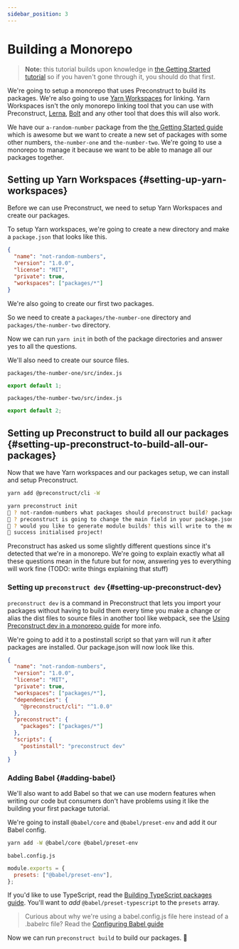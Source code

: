 ```yaml
---
sidebar_position: 3
---
```


# Building a Monorepo

> **Note:** this tutorial builds upon knowledge in [the Getting Started tutorial](/tutorials) so if you haven't gone through it, you should do that first.

We're going to setup a monorepo that uses Preconstruct to build its packages. We're also going to use [Yarn Workspaces](https://yarnpkg.com/en/docs/workspaces) for linking. Yarn Workspaces isn't the only monorepo linking tool that you can use with Preconstruct, [Lerna](https://github.com/lerna/lerna), [Bolt](https://github.com/boltpkg/bolt) and any other tool that does this will also work.

We have our `a-random-number` package from the [the Getting Started guide](/tutorials) which is awesome but we want to create a new set of packages with some other numbers, `the-number-one` and `the-number-two`. We're going to use a monorepo to manage it because we want to be able to manage all our packages together.

## Setting up Yarn Workspaces {#setting-up-yarn-workspaces}

Before we can use Preconstruct, we need to setup Yarn Workspaces and create our packages.

To setup Yarn workspaces, we're going to create a new directory and make a `package.json` that looks like this.

```json
{
  "name": "not-random-numbers",
  "version": "1.0.0",
  "license": "MIT",
  "private": true,
  "workspaces": ["packages/*"]
}
```

We're also going to create our first two packages.

So we need to create a `packages/the-number-one` directory and `packages/the-number-two` directory.

Now we can run `yarn init` in both of the package directories and answer yes to all the questions.

We'll also need to create our source files.

`packages/the-number-one/src/index.js`

```jsx
export default 1;
```

`packages/the-number-two/src/index.js`

```jsx
export default 2;
```

## Setting up Preconstruct to build all our packages {#setting-up-preconstruct-to-build-all-our-packages}

Now that we have Yarn workspaces and our packages setup, we can install and setup Preconstruct.

```bash
yarn add @preconstruct/cli -W
```

```bash
yarn preconstruct init
🎁 ? not-random-numbers what packages should preconstruct build? packages/*
🎁 ? preconstruct is going to change the main field in your package.json, are you okay with that? (Press <space> to select, <a> to toggle all, <i> to invert selection)the-number-one, the-number-two
🎁 ? would you like to generate module builds? this will write to the module field in your package.json (Press <space> to select, <a> to toggle all, <i> to invert selection)the-number-one, the-number-two
🎁 success initialised project!
```

Preconstruct has asked us some slightly different questions since it's detected that we're in a monorepo. We're going to explain exactly what all these questions mean in the future but for now, answering yes to everything will work fine (TODO: write things explaining that stuff)

### Setting up `preconstruct dev` {#setting-up-preconstruct-dev}

`preconstruct dev` is a command in Preconstruct that lets you import your packages without having to build them every time you make a change or alias the dist files to source files in another tool like webpack, see the [Using Preconstruct dev in a monorepo guide](/guides/using-preconstruct-dev-in-a-monorepo) for more info.

We're going to add it to a postinstall script so that yarn will run it after packages are installed. Our package.json will now look like this.

```json
{
  "name": "not-random-numbers",
  "version": "1.0.0",
  "license": "MIT",
  "private": true,
  "workspaces": ["packages/*"],
  "dependencies": {
    "@preconstruct/cli": "^1.0.0"
  },
  "preconstruct": {
    "packages": ["packages/*"]
  },
  "scripts": {
    "postinstall": "preconstruct dev"
  }
}
```

### Adding Babel {#adding-babel}

We'll also want to add Babel so that we can use modern features when writing our code but consumers don't have problems using it like the building your first package tutorial.

We're going to install `@babel/core` and `@babel/preset-env` and add it our Babel config.

```bash
yarn add -W @babel/core @babel/preset-env
```

`babel.config.js`

```jsx
module.exports = {
  presets: ["@babel/preset-env"],
};
```

If you'd like to use TypeScript, read the [Building TypeScript packages guide](/guides/building-typescript-packages). You'll want to _add_ `@babel/preset-typescript` to the `presets` array.

> Curious about why we're using a babel.config.js file here instead of a .babelrc file? Read the [Configuring Babel guide](/guides/configuring-babel)

Now we can run `preconstruct build` to build our packages. 🎉
